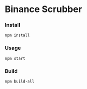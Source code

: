 # Binance Scrubber

### Install

```npm install```

### Usage

```npm start```

### Build

```npm build-all```
